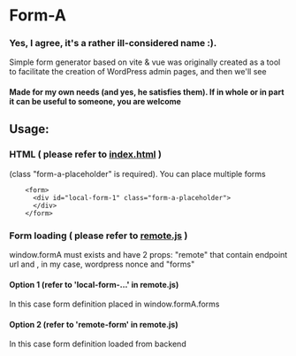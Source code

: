 # Form-A
### Yes, I agree, it's a rather ill-considered name :).
Simple form generator based on vite & vue
was originally created as a tool to facilitate the creation of WordPress admin pages, and then we'll see

#### Made for my own needs (and yes, he satisfies them). If in whole or in part it can be useful to someone, you are welcome

## Usage: 

### HTML ( please refer to [index.html](./index.html) )
(class "form-a-placeholder" is required).  You can place multiple forms

```
    <form>
      <div id="local-form-1" class="form-a-placeholder">
      </div>
    </form>
```

### Form loading ( please refer to [remote.js](./src/remote.js) )

window.formA must exists and have 2 props: 
"remote"  that contain endpoint url and , in my case, wordpress nonce
and 
"forms"

#### Option 1  (refer to 'local-form-...'  in remote.js)
In this case form definition placed in window.formA.forms
#### Option 2  (refer to 'remote-form'  in remote.js)
In this case form definition loaded from backend



